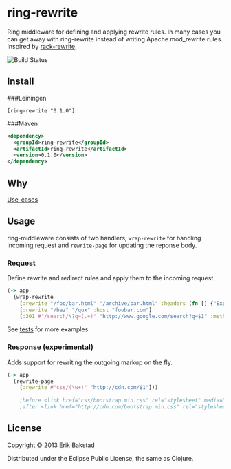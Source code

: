 # ring-rewrite

Ring middleware for defining and applying rewrite rules. In many cases you can get away with ring-rewrite instead of writing Apache mod_rewrite rules. Inspired by [rack-rewrite](https://github.com/jtrupiano/rack-rewrite).

![Build Status](https://travis-ci.org/ebaxt/ring-rewrite.png)

## Install

###Leiningen

    [ring-rewrite "0.1.0"]

###Maven

```xml
<dependency>
  <groupId>ring-rewrite</groupId>
  <artifactId>ring-rewrite</artifactId>
  <version>0.1.0</version>
</dependency>
```

## Why

[Use-cases](https://github.com/jtrupiano/rack-rewrite#use-cases)

## Usage

ring-middleware consists of two handlers, `wrap-rewrite` for handling incoming request and `rewrite-page` for updating the reponse body.

### Request

Define rewrite and redirect rules and apply them to the incoming request.

```clojure
(-> app
  (wrap-rewrite
    [:rewrite "/foo/bar.html" "/archive/bar.html" :headers (fn [] {"Expires" (str (java.util.Date.))})]
    [:rewrite "/baz" "/qux" :host "foobar.com"]
    [:301 #"/search/\?q=(.+)" "http://www.google.com/search?q=$1" :method :get}])
```

See [tests](https://github.com/ebaxt/ring-rewrite/blob/master/test/com/ebaxt/ring_rewrite_test.clj) for more examples.

### Response (experimental)

Adds support for rewriting the outgoing markup on the fly.

```clojure
(-> app
  (rewrite-page 
    [:rewrite #"css/(\w+)" "http://cdn.com/$1"]))
    
    ;before <link href="css/bootstrap.min.css" rel="stylesheet" media="screen">
    ;after <link href="http://cdn.com/bootstrap.min.css" rel="stylesheet" media="screen">
```

## License

Copyright © 2013 Erik Bakstad

Distributed under the Eclipse Public License, the same as Clojure.
